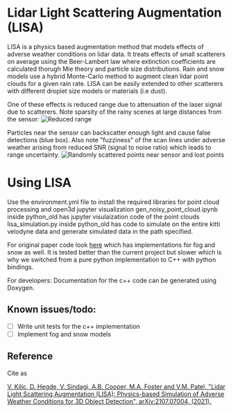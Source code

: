 # Lidar Light Scattering Augmentation (LISA)
LISA is a physics based augmentation method that models effects of adverse weather conditions on lidar data. 
It treats effects of small scatterers on average using the Beer-Lambert law where extinction coefficients are
calculated thorugh Mie theory and particle size distributions. Rain and snow models use a hybrid Monte-Carlo 
method to augment clean lidar point clouds for a given rain rate.  LISA can be easily extended to other
scatterers with different droplet size models or materials (i.e dust).

One of these effects is reduced range due to attenuation of the laser signal due to scatterers. Note sparsity
of the rainy scenes at large distances from the sensor:
![Reduced range](/images/rain.png)

Particles near the sensor can backscatter enough light and cause false detections (blue box). Also note "fuzziness"
of the scan lines under adverse weather arising from reduced SNR (signal to noise ratio) which leads to range uncertainty.
![Randomly scattered points near sensor and lost points](/images/fog_snow.png)

# Using LISA

Use the environment.yml file to install the required libraries for point cloud processing and open3d jupyter visualization
gen_noisy_point_cloud.ipynb inside python_old has jupyter visulaization code of the point clouds
lisa_simulation.py inside python_old has code to simulate on the entire kitti velodyne data and generate simulated data in the path specified. 

For original paper code look [here](/python_old/) which has implementations for fog and snow as well. It is tested better than the current project but slower which is why we switched from a pure python implementation to C++ with python bindings.
    
For developers: Documentation for the c++ code can be generated using Doxygen.

## Known issues/todo:
- [ ] Write unit tests for the c++ implementation
- [ ] Implement fog and snow models

## Reference
Cite as 

[V. Kilic, D. Hegde, V. Sindagi, A.B. Cooper, M.A. Foster and V.M. Patel,
"Lidar Light Scattering Augmentation (LISA): Physics-based Simulation of Adverse Weather Conditions for 3D Object Detection",
arXiv:2107.07004, (2021).](https://arxiv.org/abs/2107.07004)
